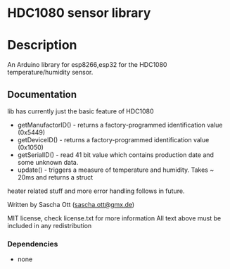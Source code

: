 # HDC1080 sensor library 

# Description

An Arduino library for esp8266,esp32 for the HDC1080 temperature/humidity sensor.

## Documentation 
lib has currently just the basic feature of HDC1080
 * getManufactorID()  - returns a factory-programmed identification value (0x5449)
 * getDeviceID()      - returns a factory-programmed identification value (0x1050)
 * getSerialID()      - read 41 bit value which contains production date and some unknown data. 
 * update()           - triggers a measure of temperature and humidity. Takes ~ 20ms and returns a struct

heater related stuff and more error handling follows in future.

Written by Sascha Ott (sascha.ott@gmx.de)

MIT license, check license.txt for more information
All text above must be included in any redistribution

### Dependencies
 * none
